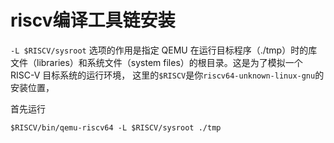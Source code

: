 # riscv编译工具链安装
`-L $RISCV/sysroot` 选项的作用是指定 QEMU 在运行目标程序（./tmp）时的库文件（libraries）和系统文件（system files）的根目录。这是为了模拟一个 RISC-V 目标系统的运行环境，
这里的`$RISCV`是你`riscv64-unknown-linux-gnu`的安装位置，

首先运行
```shell
$RISCV/bin/qemu-riscv64 -L $RISCV/sysroot ./tmp
```